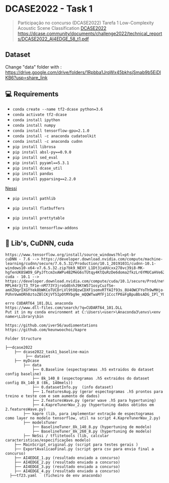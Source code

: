 # DCASE2022 - Task 1

> Participação no concurso (DCASE2022) Tarefa 1 Low-Complexity Acoustic Scene Classification
>  [DCASE2022](https://dcase.community/challenge2022/task-low-complexity-acoustic-scene-classification)
>  https://dcase.community/documents/challenge2022/technical_reports/DCASE2022_AI4EDGE_58_t1.pdf

##  Dataset

Change "data" folder with :
https://drive.google.com/drive/folders/1Rpbba1JrqWx45bkhsjSmab9b5EiDlKB6?usp=share_link


## 💻 Requirements
* `conda create --name tf2-dcase python=3.6`
* `conda activate tf2-dcase`
* `conda install ipython`
* `conda install numpy`
* `conda install tensorflow-gpu=2.1.0`
* `conda install -c anaconda cudatoolkit`
* `conda install -c anaconda cudnn`
* `pip install librosa`
* `pip install absl-py==0.9.0`
* `pip install sed_eval`
* `pip install pyyaml==5.3.1`
* `pip install dcase_util`
* `pip install pandas`
* `pip install pyparsing==2.2.0`

[Nessi](https://github.com/AlbertoAncilotto/NeSsi)
* `pip install pathlib`
* `pip install flatbuffers`
* `pip install prettytable`

* `pip install tensorflow-addons`


## 🚀 Lib's, CuDNN, cuda 

```
https://www.tensorflow.org/install/source_windows?hl=pt-br
cuDNN - 7.6 --> https://developer.download.nvidia.com/compute/machine-learning/cudnn/secure/7.6.5.32/Production/10.1_20191031/cudnn-10.1-windows10-x64-v7.6.5.32.zip?bk9_NEXY_L1Dt3jaUUcxx278vc39i8-MK-hgfenUK8SWO9_GPyJftcm3xAWPu4B2MeG6sTUtqy4KtQuRzDe6doma2fkzLr6YMUCaHVe62E2Te8FoEcQ_5HeRqfiY4uOb6gdPzg3UepDcFAOQF465AGyhwW5UnyGTzs5cATd4Z1WmbYgGpCraLsYnzJ7w5cpN9MjQGpP4oHmAwIHcFcSt5StjECvHj0xjJIdp39M=&t=eyJscyI6ImdzZW8iLCJsc2QiOiJodHRwczovL3d3dy5nb29nbGUuY29tLyJ9
cuda - 10.1 --> https://developer.download.nvidia.com/compute/cuda/10.1/secure/Prod/network_installers/cuda_10.1.105_win10_network.exe?MPLH4r3jT3_TF1e-nM773Y3jroGdEnhJ9KtW571osyCuzfSe-amXZOqrIXGYYek8bWKCoTUCDrLVl9tOQzwCDXF1somvRTfAIf93s_8U4OWCFYoTh9wMHjo-PUhnVwmORh0ztoZBlCKjVf5IpOtMYbg9e_mQQWTwaMfFj1CccfP0aFgBpuBbsADG_IPl_YQ=&t=eyJscyI6ImdzZW8iLCJsc2QiOiJodHRwczovL3d3dy5nb29nbGUuY29tLyJ9

erro CUDART64_101.DLL anaconda  
https://www.dll-files.com/search/?q=CUDART64_101.DLL
Put it in my conda environment at C:\Users\<user>\Anaconda3\envs\<env name>\Library\bin

https://github.com/iver56/audiomentations
https://github.com/keunwoochoi/kapre
`````

`````
Folder Structure

├──dcase2022 
    ├── dcase2022_task1_baseline-main
         ├── dataset
    ├── myDcase  
        ├── data             
            ├── 0.Baseline (espectogramas .h5 extraidos do dataset config baseline)
            ├── 8k_140_8 (espectogramas .h5 extraidos do dataset config 8k_140_8 (8k, 140mels))          
            ├── 0.datasetInfo.py  (info dataset)
            ├── 1.featuresAug.py (gerar espectogramas .h5 prontos para treino e teste com e sem aumento de dados)
            ├── 2.featuresWave.py (gerar wave .h5 para hypertuning)
            ├── 4.KapreTunerWav_2.py (hypertuning dados obtidos em 2.featuresWave.py)
        ├── kapre (lib, para implementar extração de espectogramas como layer no modelo tensorflow, util na script 4.KapreTunerWav_2.py) 
        ├── modelsTuner 
            ├── BaselineTuner_8k_140_8.py (hypertuning de modelo)
            ├── BaselineTuner_8k_260_8.py (hypertuning de modelo)
        ├── NeSsi / tflitetools (lib, calcular caracteristicas/especificações modelo)       
    ├── MainScript_original.py (script para testes gerais )
    ├── ExportAvalicaoFinal.py (script gera csv para envio final a concurso)
    ├── AI4EDGE_1.py (resultado enviado a concurso)    
    ├── AI4EDGE_2.py (resultado enviado a concurso) 
    ├── AI4EDGE_3.py (resultado enviado a concurso)
    ├── AI4EDGE_4.py (resultado enviado a concurso)
  ├──tf23.yaml   (ficheiro de env anaconda)
`````




